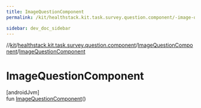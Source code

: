```yaml
---
title: ImageQuestionComponent
permalink: /kit/healthstack.kit.task.survey.question.component/-image-question-component/-image-question-component.html

sidebar: dev_doc_sidebar
---
```

//[kit](../../../kit.html)/[healthstack.kit.task.survey.question.component](../index.html)/[ImageQuestionComponent](index.html)/[ImageQuestionComponent](-image-question-component.html)



# ImageQuestionComponent



[androidJvm]\
fun [ImageQuestionComponent](-image-question-component.html)()




